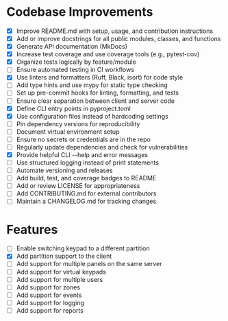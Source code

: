 # Codebase Improvements

- [x] Improve README.md with setup, usage, and contribution instructions
- [x] Add or improve docstrings for all public modules, classes, and functions
- [x] Generate API documentation (MkDocs)
- [x] Increase test coverage and use coverage tools (e.g., pytest-cov)
- [x] Organize tests logically by feature/module
- [ ] Ensure automated testing in CI workflows
- [x] Use linters and formatters (Ruff, Black, isort) for code style
- [ ] Add type hints and use mypy for static type checking
- [ ] Set up pre-commit hooks for linting, formatting, and tests
- [ ] Ensure clear separation between client and server code
- [x] Define CLI entry points in  pyproject.toml
- [x] Use configuration files instead of hardcoding settings
- [ ] Pin dependency versions for reproducibility
- [ ] Document virtual environment setup
- [ ] Ensure no secrets or credentials are in the repo
- [ ] Regularly update dependencies and check for vulnerabilities
- [x] Provide helpful CLI --help and error messages
- [ ] Use structured logging instead of print statements
- [ ] Automate versioning and releases
- [ ] Add build, test, and coverage badges to README
- [ ] Add or review LICENSE for appropriateness
- [ ] Add CONTRIBUTING.md for external contributors
- [ ] Maintain a CHANGELOG.md for tracking changes

# Features

- [ ] Enable switching keypad to a different partition
- [x] Add partition support to the client
- [ ] Add support for multiple panels on the same server
- [ ] Add support for virtual keypads
- [ ] Add support for multiple users
- [ ] Add support for zones
- [ ] Add support for events
- [ ] Add support for logging
- [ ] Add support for reports
